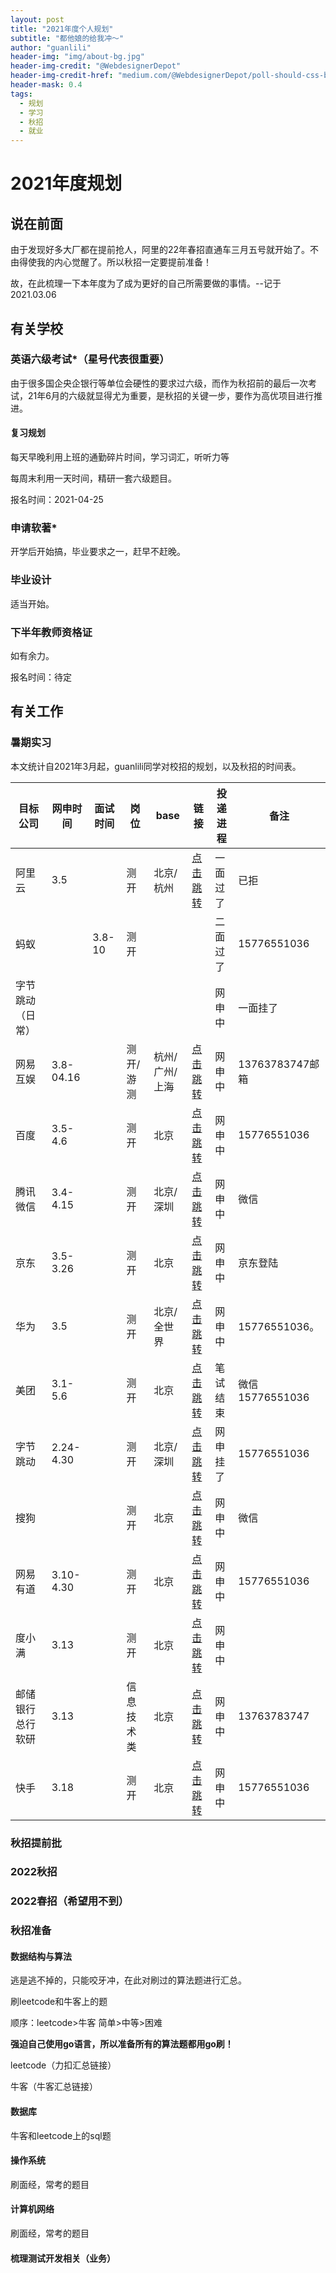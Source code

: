 ```yaml
---
layout: post
title: "2021年度个人规划"
subtitle: "都他娘的给我冲～"
author: "guanlili"
header-img: "img/about-bg.jpg"
header-img-credit: "@WebdesignerDepot"
header-img-credit-href: "medium.com/@WebdesignerDepot/poll-should-css-become-more-like-a-programming-language-c74eb26a4270"
header-mask: 0.4
tags:
  - 规划
  - 学习
  - 秋招
  - 就业
---
```


# 2021年度规划

## 说在前面

由于发现好多大厂都在提前抢人，阿里的22年春招直通车三月五号就开始了。不由得使我的内心觉醒了。所以秋招一定要提前准备！

故，在此梳理一下本年度为了成为更好的自己所需要做的事情。--记于2021.03.06

## 有关学校

### 英语六级考试*（星号代表很重要）

由于很多国企央企银行等单位会硬性的要求过六级，而作为秋招前的最后一次考试，21年6月的六级就显得尤为重要，是秋招的关键一步，要作为高优项目进行推进。

#### 复习规划

每天早晚利用上班的通勤碎片时间，学习词汇，听听力等

每周末利用一天时间，精研一套六级题目。

报名时间：2021-04-25

### 申请软著*

开学后开始搞，毕业要求之一，赶早不赶晚。

### 毕业设计

适当开始。

### 下半年教师资格证

如有余力。

报名时间：待定

## 有关工作

### 暑期实习

本文统计自2021年3月起，guanlili同学对校招的规划，以及秋招的时间表。

| 目标公司         | 网申时间  | 面试时间 | 岗位       | base           | 链接                                                         | 投递进程 | 备注            |
| ---------------- | --------- | -------- | ---------- | -------------- | ------------------------------------------------------------ | -------- | --------------- |
| 阿里云           | 3.5       |          | 测开       | 北京/杭州      | [点击跳转](https://campus.alibaba.com/myJobApply.htm?spm=a1z3e1.11874795.0.0.6c9830e5Awq7AH) | 一面过了 | 已拒            |
| 蚂蚁             |           | 3.8-10   | 测开       |                |                                                              | 二面过了 | 15776551036     |
| 字节跳动（日常） |           |          |            |                |                                                              | 网申中   | 一面挂了        |
| 网易互娱         | 3.8-04.16 |          | 测开/游测  | 杭州/广州/上海 | [点击跳转](https://game.campus.163.com/personal)             | 网申中   | 13763783747邮箱 |
| 百度             | 3.5-4.6   |          | 测开       | 北京           | [点击跳转](https://talent.baidu.com/external/baidu/index.html#/individualCenter) | 网申中   | 15776551036     |
| 腾讯微信         | 3.4-4.15  |          | 测开       | 北京/深圳      | [点击跳转](https://join.qq.com/center.html)                  | 网申中   | 微信            |
| 京东             | 3.5-3.26  |          | 测开       | 北京           | [点击跳转](http://campus.jd.com/web/apply/myjob)             | 网申中   | 京东登陆        |
| 华为             | 3.5       |          | 测开       | 北京/全世界    | [点击跳转](https://career.huawei.com/reccampportal/portal5/user-index.html) | 网申中   | 15776551036。   |
| 美团             | 3.1-5.6   |          | 测开       | 北京           | [点击跳转](https://campus.meituan.com/apply-record)          | 笔试结束 | 微信15776551036 |
| 字节跳动         | 2.24-4.30 |          | 测开       | 北京/深圳      | [点击跳转](https://jobs.bytedance.com/campus/position/application?spread=U6HWRQ1) | 网申挂了 | 15776551036     |
| 搜狗             |           |          | 测开       | 北京           | [点击跳转](https://app.mokahr.com/campus_apply/sogou-inc01/39953#/candidateHome/applications) | 网申中   | 微信            |
| 网易有道         | 3.10-4.30 |          | 测开       | 北京           | [点击跳转](https://campus.163.com/app/personal/apply)        | 网申中   | 15776551036     |
| 度小满           | 3.13      |          | 测开       | 北京           | [点击跳转](https://app.mokahr.com/recommendation-apply/duxiaoman/1484?sharePageId=452560&recommenderId=194975&code=051XVv0w3KJtZV2OWp1w3mUEzU2XVv0X&state=3#/job/173348d4-41bd-4c71-ba64-9bc03858d936/campus_apply/thanks?jobId=173348d4-41bd-4c71-ba64-9bc03858d936&recommenderId=194975&isRecommendation=false&applyInfo%5BaimWorkCity%5D=%E5%8C%97%E4%BA%AC%E5%B8%82&candidateName=%E7%AE%A1%E5%AE%8F%E7%A4%BC&candidateId=191755577) | 网申中   |                 |
| 邮储银行总行软研 | 3.13      |          | 信息技术类 | 北京           | [点击跳转](https://xiaoyuan.zhaopin.com/resume/delivery)     | 网申中   | 13763783747     |
| 快手             | 3.18      |          | 测开       | 北京           | [点击跳转](https://zhaopin.kuaishou.cn/recruit/e/#/official/resume-preview/) | 网申中   | 15776551036     |

### 秋招提前批

### 2022秋招

### 2022春招（希望用不到）

### 秋招准备

#### 数据结构与算法

逃是逃不掉的，只能咬牙冲，在此对刷过的算法题进行汇总。

刷leetcode和牛客上的题

顺序：leetcode>牛客  简单>中等>困难 

**强迫自己使用go语言，所以准备所有的算法题都用go刷！**

leetcode（力扣汇总链接）



牛客（牛客汇总链接）

#### 数据库

牛客和leetcode上的sql题

#### 操作系统

刷面经，常考的题目

#### 计算机网络

刷面经，常考的题目

#### 梳理测试开发相关（业务）


